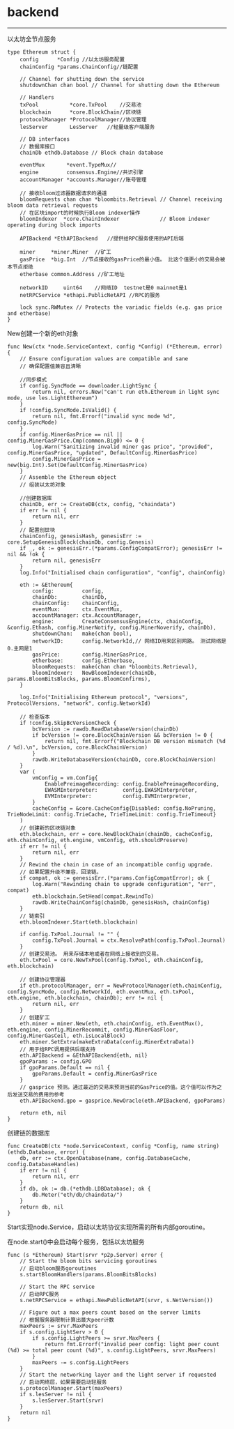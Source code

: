 # backend #

----------
以太坊全节点服务

	type Ethereum struct {
		config      *Config //以太坊服务配置
		chainConfig *params.ChainConfig//链配置
	
		// Channel for shutting down the service
		shutdownChan chan bool // Channel for shutting down the Ethereum
	
		// Handlers
		txPool          *core.TxPool	//交易池
		blockchain      *core.BlockChain//区块链
		protocolManager *ProtocolManager//协议管理
		lesServer       LesServer	//轻量级客户端服务
	
		// DB interfaces
		// 数据库接口
		chainDb ethdb.Database // Block chain database
	
		eventMux       *event.TypeMux//
		engine         consensus.Engine//共识引擎
		accountManager *accounts.Manager//账号管理
	
		// 接收bloom过滤器数据请求的通道
		bloomRequests chan chan *bloombits.Retrieval // Channel receiving bloom data retrieval requests
		// 在区块import的时候执行Bloom indexer操作
		bloomIndexer  *core.ChainIndexer             // Bloom indexer operating during block imports
	
		APIBackend *EthAPIBackend	//提供给RPC服务使用的API后端
	
		miner     *miner.Miner	//矿工
		gasPrice  *big.Int	//节点接收的gasPrice的最小值。 比这个值更小的交易会被本节点拒绝
		etherbase common.Address //矿工地址
	
		networkID     uint64	//网络ID  testnet是0 mainnet是1
		netRPCService *ethapi.PublicNetAPI //RPC的服务
	
		lock sync.RWMutex // Protects the variadic fields (e.g. gas price and etherbase)
	}


New创建一个新的eth对象

	func New(ctx *node.ServiceContext, config *Config) (*Ethereum, error) {
		// Ensure configuration values are compatible and sane
		// 确保配置值兼容且清晰
	
		//同步模式
		if config.SyncMode == downloader.LightSync {
			return nil, errors.New("can't run eth.Ethereum in light sync mode, use les.LightEthereum")
		}
		if !config.SyncMode.IsValid() {
			return nil, fmt.Errorf("invalid sync mode %d", config.SyncMode)
		}
		if config.MinerGasPrice == nil || config.MinerGasPrice.Cmp(common.Big0) <= 0 {
			log.Warn("Sanitizing invalid miner gas price", "provided", config.MinerGasPrice, "updated", DefaultConfig.MinerGasPrice)
			config.MinerGasPrice = new(big.Int).Set(DefaultConfig.MinerGasPrice)
		}
		// Assemble the Ethereum object
		// 组装以太坊对象
	
		//创建数据库
		chainDb, err := CreateDB(ctx, config, "chaindata")
		if err != nil {
			return nil, err
		}
		// 配置创世块
		chainConfig, genesisHash, genesisErr := core.SetupGenesisBlock(chainDb, config.Genesis)
		if _, ok := genesisErr.(*params.ConfigCompatError); genesisErr != nil && !ok {
			return nil, genesisErr
		}
		log.Info("Initialised chain configuration", "config", chainConfig)
	
		eth := &Ethereum{
			config:         config,
			chainDb:        chainDb,
			chainConfig:    chainConfig,
			eventMux:       ctx.EventMux,
			accountManager: ctx.AccountManager,
			engine:         CreateConsensusEngine(ctx, chainConfig, &config.Ethash, config.MinerNotify, config.MinerNoverify, chainDb),
			shutdownChan:   make(chan bool),
			networkID:      config.NetworkId,// 网络ID用来区别网路。 测试网络是0.主网是1
			gasPrice:       config.MinerGasPrice,
			etherbase:      config.Etherbase,
			bloomRequests:  make(chan chan *bloombits.Retrieval),
			bloomIndexer:   NewBloomIndexer(chainDb, params.BloomBitsBlocks, params.BloomConfirms),
		}
	
		log.Info("Initialising Ethereum protocol", "versions", ProtocolVersions, "network", config.NetworkId)
	
		// 检查版本
		if !config.SkipBcVersionCheck {
			bcVersion := rawdb.ReadDatabaseVersion(chainDb)
			if bcVersion != core.BlockChainVersion && bcVersion != 0 {
				return nil, fmt.Errorf("Blockchain DB version mismatch (%d / %d).\n", bcVersion, core.BlockChainVersion)
			}
			rawdb.WriteDatabaseVersion(chainDb, core.BlockChainVersion)
		}
		var (
			vmConfig = vm.Config{
				EnablePreimageRecording: config.EnablePreimageRecording,
				EWASMInterpreter:        config.EWASMInterpreter,
				EVMInterpreter:          config.EVMInterpreter,
			}
			cacheConfig = &core.CacheConfig{Disabled: config.NoPruning, TrieNodeLimit: config.TrieCache, TrieTimeLimit: config.TrieTimeout}
		)
		// 创建新的区块链对象
		eth.blockchain, err = core.NewBlockChain(chainDb, cacheConfig, eth.chainConfig, eth.engine, vmConfig, eth.shouldPreserve)
		if err != nil {
			return nil, err
		}
		// Rewind the chain in case of an incompatible config upgrade.
		// 如果配置升级不兼容，回滚链。
		if compat, ok := genesisErr.(*params.ConfigCompatError); ok {
			log.Warn("Rewinding chain to upgrade configuration", "err", compat)
			eth.blockchain.SetHead(compat.RewindTo)
			rawdb.WriteChainConfig(chainDb, genesisHash, chainConfig)
		}
		// 链索引
		eth.bloomIndexer.Start(eth.blockchain)
	
		if config.TxPool.Journal != "" {
			config.TxPool.Journal = ctx.ResolvePath(config.TxPool.Journal)
		}
		// 创建交易池。 用来存储本地或者在网络上接收到的交易。
		eth.txPool = core.NewTxPool(config.TxPool, eth.chainConfig, eth.blockchain)
	
		// 创建协议管理器
		if eth.protocolManager, err = NewProtocolManager(eth.chainConfig, config.SyncMode, config.NetworkId, eth.eventMux, eth.txPool, eth.engine, eth.blockchain, chainDb); err != nil {
			return nil, err
		}
		// 创建矿工
		eth.miner = miner.New(eth, eth.chainConfig, eth.EventMux(), eth.engine, config.MinerRecommit, config.MinerGasFloor, config.MinerGasCeil, eth.isLocalBlock)
		eth.miner.SetExtra(makeExtraData(config.MinerExtraData))
		// 用于给RPC调用提供后端支持
		eth.APIBackend = &EthAPIBackend{eth, nil}
		gpoParams := config.GPO
		if gpoParams.Default == nil {
			gpoParams.Default = config.MinerGasPrice
		}
		// gasprice 预测。通过最近的交易来预测当前的GasPrice的值。这个值可以作为之后发送交易的费用的参考
		eth.APIBackend.gpo = gasprice.NewOracle(eth.APIBackend, gpoParams)
	
		return eth, nil
	}

创建链的数据库

	func CreateDB(ctx *node.ServiceContext, config *Config, name string) (ethdb.Database, error) {
		db, err := ctx.OpenDatabase(name, config.DatabaseCache, config.DatabaseHandles)
		if err != nil {
			return nil, err
		}
		if db, ok := db.(*ethdb.LDBDatabase); ok {
			db.Meter("eth/db/chaindata/")
		}
		return db, nil
	}


Start实现node.Service，启动以太坊协议实现所需的所有内部goroutine。

在node.start()中会启动每个服务，包括以太坊服务

	func (s *Ethereum) Start(srvr *p2p.Server) error {
		// Start the bloom bits servicing goroutines
		// 启动bloom服务goroutines
		s.startBloomHandlers(params.BloomBitsBlocks)
	
		// Start the RPC service
		// 启动RPC服务
		s.netRPCService = ethapi.NewPublicNetAPI(srvr, s.NetVersion())
	
		// Figure out a max peers count based on the server limits
		// 根据服务器限制计算出最大peer计数
		maxPeers := srvr.MaxPeers
		if s.config.LightServ > 0 {
			if s.config.LightPeers >= srvr.MaxPeers {
				return fmt.Errorf("invalid peer config: light peer count (%d) >= total peer count (%d)", s.config.LightPeers, srvr.MaxPeers)
			}
			maxPeers -= s.config.LightPeers
		}
		// Start the networking layer and the light server if requested
		// 启动网络层，如果需要启动轻服务
		s.protocolManager.Start(maxPeers)
		if s.lesServer != nil {
			s.lesServer.Start(srvr)
		}
		return nil
	}